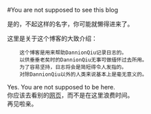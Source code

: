 #You are not supposed to see this blog

是的，不起这样的名字，你可能就懒得进来了。

这里是关于这个博客的大致介绍：

		这个博客是用来帮助DannionQiu记录日志的。
		以供垂垂老矣时的DannionQiu无事可做缅怀过去所用。
		为了容易坚持，日志将会是简短得令人发指的。
		对除DannionQiu以外的人类来说基本上是毫无意义的。


Yes. You are not supposed to be here.   
你应该去看别的[网页](http://weibo.com/2002619624/)，而不是在这里浪费时间。  
再见啦亲。
	
		




